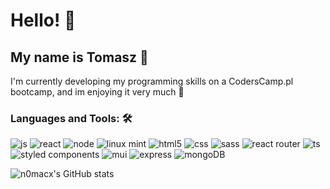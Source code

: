 # Hello! :wave:
## My name is Tomasz 🙂 

I'm currently developing my programming skills on a CodersCamp.pl bootcamp, and im enjoying it very much 🤘

### Languages and Tools: 🛠️

![js](https://img.shields.io/badge/JavaScript-F7DF1E?style=for-the-badge&logo=javascript&logoColor=black)	![react](https://img.shields.io/badge/React-20232A?style=for-the-badge&logo=react&logoColor=61DAFB)	 	![node](https://img.shields.io/badge/Node.js-43853D?style=for-the-badge&logo=node.js&logoColor=white) 
![linux mint](https://img.shields.io/badge/Linux_Mint-87CF3E?style=for-the-badge&logo=linux-mint&logoColor=white)  	![html5](https://img.shields.io/badge/HTML5-E34F26?style=for-the-badge&logo=html5&logoColor=white)	![css](https://img.shields.io/badge/CSS3-1572B6?style=for-the-badge&logo=css3&logoColor=white)  ![sass](https://img.shields.io/badge/Sass-CC6699?style=for-the-badge&logo=sass&logoColor=white)	![react router](https://img.shields.io/badge/React_Router-CA4245?style=for-the-badge&logo=react-router&logoColor=white)	![ts](https://img.shields.io/badge/TypeScript-007ACC?style=for-the-badge&logo=typescript&logoColor=white)		 	 
![styled components](https://img.shields.io/badge/styled--components-DB7093?style=for-the-badge&logo=styled-components&logoColor=white) 	![mui](https://img.shields.io/badge/Material--UI-0081CB?style=for-the-badge&logo=material-ui&logoColor=white) 	![express](https://img.shields.io/badge/Express.js-404D59?style=for-the-badge) 	![mongoDB](https://img.shields.io/badge/MongoDB-4EA94B?style=for-the-badge&logo=mongodb&logoColor=white) 

![n0macx's GitHub stats](https://github-readme-stats.vercel.app/api?username=n0macx&show_icons=true&theme=dark)



